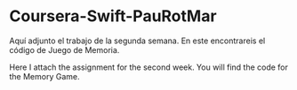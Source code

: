 # Coursera-Swift-PauRotMar

Aquí adjunto el trabajo de la segunda semana. En este encontrareis el código de Juego de Memoria. 

Here I attach the assignment for the second week. You will find the code for the Memory Game.
